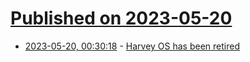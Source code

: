 # [Published on 2023-05-20](index.md)

* [2023-05-20, 00:30:18](https://lobste.rs/s/l6mwv0/harvey_os_has_been_retired) - [Harvey OS has been retired](https://harvey-os.org/2023/04/23/retirement.html)
